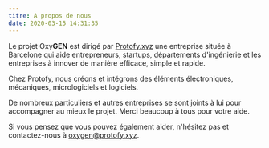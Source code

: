 ```yaml
---
titre: A propos de nous
date: 2020-03-15 14:31:35
---
```

Le projet Oxy**GEN** est dirigé par [Protofy.xyz](https://www.protofy.xyz) une entreprise située à Barcelone qui aide entrepreneurs, startups, départements d'ingénierie et les entreprises à innover de manière efficace, simple et rapide.

Chez Protofy, nous créons et intégrons des éléments électroniques, mécaniques, micrologiciels et logiciels.

De nombreux particuliers et autres entreprises se sont joints à lui pour accompagner au mieux le projet. Merci beaucoup à tous pour votre aide.

Si vous pensez que vous pouvez également aider, n'hésitez pas et contactez-nous à oxygen@protofy.xyz. 

